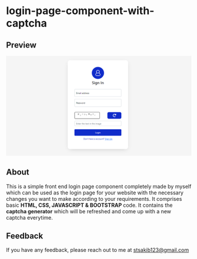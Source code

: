 # login-page-component-with-captcha

## Preview
<img src="assets/Screenshot 2023-06-15 203052.png">

## About
This is a simple front end login page component completely made by myself which can be used as the login page for your website with the necessary changes you want to make according to your requirements. It comprises basic <b>HTML, CSS, JAVASCRIPT & BOOTSTRAP </b> code. It contains the <b>captcha generator</b> which will be refreshed and come up with a new captcha everytime.

## Feedback
If you have any feedback, please reach out to me at <a href="mailto:stsakib123@gmail.com">stsakib123@gmail.com</a>
